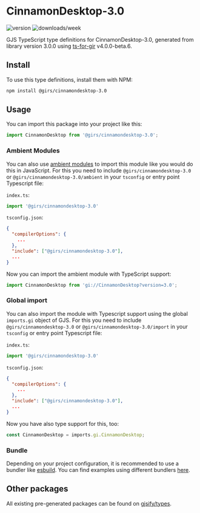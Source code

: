 
# CinnamonDesktop-3.0

![version](https://img.shields.io/npm/v/@girs/cinnamondesktop-3.0)
![downloads/week](https://img.shields.io/npm/dw/@girs/cinnamondesktop-3.0)


GJS TypeScript type definitions for CinnamonDesktop-3.0, generated from library version 3.0.0 using [ts-for-gir](https://github.com/gjsify/ts-for-gir) v4.0.0-beta.6.


## Install

To use this type definitions, install them with NPM:
```bash
npm install @girs/cinnamondesktop-3.0
```

## Usage

You can import this package into your project like this:
```ts
import CinnamonDesktop from '@girs/cinnamondesktop-3.0';
```

### Ambient Modules

You can also use [ambient modules](https://github.com/gjsify/ts-for-gir/tree/main/packages/cli#ambient-modules) to import this module like you would do this in JavaScript.
For this you need to include `@girs/cinnamondesktop-3.0` or `@girs/cinnamondesktop-3.0/ambient` in your `tsconfig` or entry point Typescript file:

`index.ts`:
```ts
import '@girs/cinnamondesktop-3.0'
```

`tsconfig.json`:
```json
{
  "compilerOptions": {
    ...
  },
  "include": ["@girs/cinnamondesktop-3.0"],
  ...
}
```

Now you can import the ambient module with TypeScript support: 

```ts
import CinnamonDesktop from 'gi://CinnamonDesktop?version=3.0';
```

### Global import

You can also import the module with Typescript support using the global `imports.gi` object of GJS.
For this you need to include `@girs/cinnamondesktop-3.0` or `@girs/cinnamondesktop-3.0/import` in your `tsconfig` or entry point Typescript file:

`index.ts`:
```ts
import '@girs/cinnamondesktop-3.0'
```

`tsconfig.json`:
```json
{
  "compilerOptions": {
    ...
  },
  "include": ["@girs/cinnamondesktop-3.0"],
  ...
}
```

Now you have also type support for this, too:

```ts
const CinnamonDesktop = imports.gi.CinnamonDesktop;
```

### Bundle

Depending on your project configuration, it is recommended to use a bundler like [esbuild](https://esbuild.github.io/). You can find examples using different bundlers [here](https://github.com/gjsify/ts-for-gir/tree/main/examples).

## Other packages

All existing pre-generated packages can be found on [gjsify/types](https://github.com/gjsify/types).

